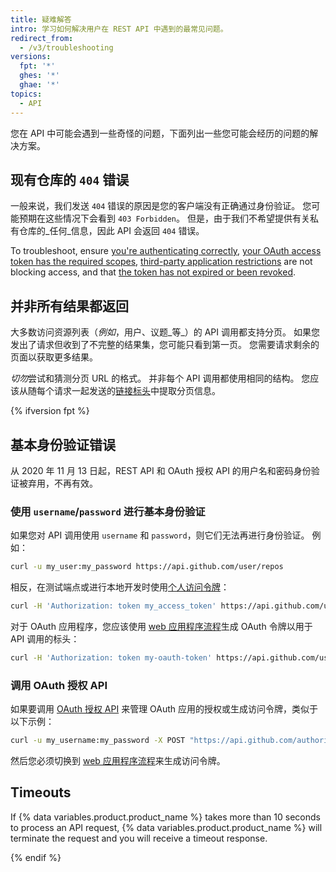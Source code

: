 ```yaml
---
title: 疑难解答
intro: 学习如何解决用户在 REST API 中遇到的最常见问题。
redirect_from:
  - /v3/troubleshooting
versions:
  fpt: '*'
  ghes: '*'
  ghae: '*'
topics:
  - API
---
```




您在 API 中可能会遇到一些奇怪的问题，下面列出一些您可能会经历的问题的解决方案。

## 现有仓库的 `404` 错误

一般来说，我们发送 `404` 错误的原因是您的客户端没有正确通过身份验证。 您可能预期在这些情况下会看到 `403 Forbidden`。 但是，由于我们不希望提供有关私有仓库的_任何_信息，因此 API 会返回 `404` 错误。

To troubleshoot, ensure [you're authenticating correctly](/guides/getting-started/), [your OAuth access token has the required scopes](/apps/building-oauth-apps/understanding-scopes-for-oauth-apps/), [third-party application restrictions][oap-guide] are not blocking access, and that [the token has not expired or been revoked](/github/authenticating-to-github/keeping-your-account-and-data-secure/token-expiration-and-revocation).

## 并非所有结果都返回

大多数访问资源列表（_例如_，用户、议题_等_）的 API 调用都支持分页。 如果您发出了请求但收到了不完整的结果集，您可能只看到第一页。 您需要请求剩余的页面以获取更多结果。

*切勿*尝试和猜测分页 URL 的格式。 并非每个 API 调用都使用相同的结构。 您应该从随每个请求一起发送的[链接标头](/rest#pagination)中提取分页信息。

{% ifversion fpt %}
## 基本身份验证错误

从 2020 年 11 月 13 日起，REST API 和 OAuth 授权 API 的用户名和密码身份验证被弃用，不再有效。

### 使用 `username`/`password` 进行基本身份验证

如果您对 API 调用使用 `username` 和 `password`，则它们无法再进行身份验证。 例如：

```bash
curl -u my_user:my_password https://api.github.com/user/repos
```

相反，在测试端点或进行本地开发时使用[个人访问令牌](/github/authenticating-to-github/creating-a-personal-access-token-for-the-command-line)：

```bash
curl -H 'Authorization: token my_access_token' https://api.github.com/user/repos
```

对于 OAuth 应用程序，您应该使用 [web 应用程序流程](/apps/building-oauth-apps/authorizing-oauth-apps/#web-application-flow)生成 OAuth 令牌以用于 API 调用的标头：

```bash
curl -H 'Authorization: token my-oauth-token' https://api.github.com/user/repos
```

### 调用 OAuth 授权 API

如果要调用 [OAuth 授权 API](/enterprise-server/rest/reference/oauth-authorizations) 来管理 OAuth 应用的授权或生成访问令牌，类似于以下示例：

```bash
curl -u my_username:my_password -X POST "https://api.github.com/authorizations" -d '{"scopes":["public_repo"], "note":"my token", "client_id":"my_client_id", "client_secret":"my_client_secret"}'
```

然后您必须切换到 [web 应用程序流程](/apps/building-oauth-apps/authorizing-oauth-apps/#web-application-flow)来生成访问令牌。

## Timeouts

If  {% data variables.product.product_name %} takes more than 10 seconds to process an API request, {% data variables.product.product_name %} will terminate the request and you will receive a timeout response.

{% endif %}

[oap-guide]: https://developer.github.com/changes/2015-01-19-an-integrators-guide-to-organization-application-policies/

